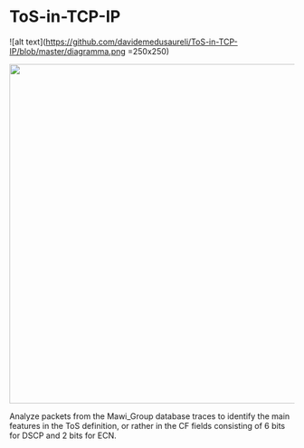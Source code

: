 # ToS-in-TCP-IP

![alt text](https://github.com/davidemedusaureli/ToS-in-TCP-IP/blob/master/diagramma.png =250x250)

<img src="https://github.com/davidemedusaureli/ToS-in-TCP-IP/blob/master/diagramma.png" width="600">

 Analyze packets from the Mawi_Group database traces to identify the main features in the ToS definition, or rather in the CF fields consisting of 6 bits for DSCP and 2 bits for ECN.

